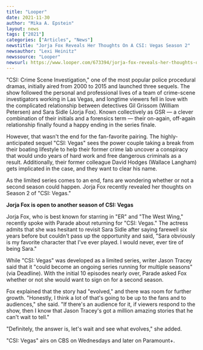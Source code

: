 ```yaml
---
title: "Looper"
date: 2021-11-30
author: "Mika A. Epstein"
layout: news
tags: ["2021"]
categories: ["Articles", "News"]
newstitle: "Jorja Fox Reveals Her Thoughts On A CSI: Vegas Season 2"
newsauthor: "Lexi Heinitz"
newssource: "Looper"
newsurl: https://www.looper.com/673394/jorja-fox-reveals-her-thoughts-on-a-csi-vegas-season-2/
---
```


"CSI: Crime Scene Investigation," one of the most popular police procedural dramas, initially aired from 2000 to 2015 and launched three sequels. The show followed the personal and professional lives of a team of crime-scene investigators working in Las Vegas, and longtime viewers fell in love with the complicated relationship between detectives Gil Grissom (William Petersen) and Sara Sidle (Jorja Fox). Known collectively as GSR — a clever combination of their initials and a forensics term — their on-again, off-again relationship finally found a happy ending in the series finale.

However, that wasn't the end for the fan-favorite pairing. The highly-anticipated sequel "CSI: Vegas" sees the power couple taking a break from their boating lifestyle to help their former crime lab uncover a conspiracy that would undo years of hard work and free dangerous criminals as a result. Additionally, their former colleague David Hodges (Wallace Langham) gets implicated in the case, and they want to clear his name.

As the limited series comes to an end, fans are wondering whether or not a second season could happen. Jorja Fox recently revealed her thoughts on Season 2 of "CSI: Vegas."

**Jorja Fox is open to another season of CSI: Vegas**

Jorja Fox, who is best known for starring in "ER" and "The West Wing," recently spoke with Parade about returning for "CSI: Vegas." The actress admits that she was hesitant to revisit Sara Sidle after saying farewell six years before but couldn't pass up the opportunity and said, "Sara obviously is my favorite character that I've ever played. I would never, ever tire of being Sara."

While "CSI: Vegas" was developed as a limited series, writer Jason Tracey said that it "could become an ongoing series running for multiple seasons" (via Deadline). With the initial 10 episodes nearly over, Parade asked Fox whether or not she would want to sign on for a second season.

Fox explained that the story had "evolved," and there was room for further growth. "Honestly, I think a lot of that's going to be up to the fans and to audiences," she said. "If there's an audience for it, if viewers respond to the show, then I know that Jason Tracey's got a million amazing stories that he can't wait to tell."

"Definitely, the answer is, let's wait and see what evolves," she added.

"CSI: Vegas" airs on CBS on Wednesdays and later on Paramount+.
